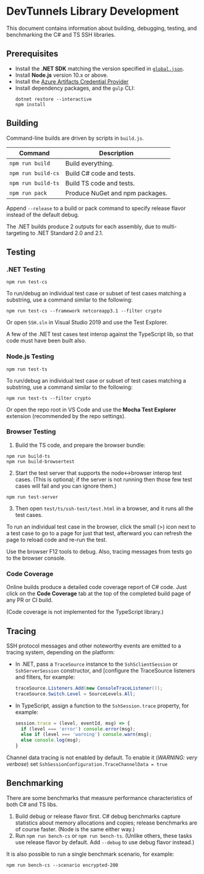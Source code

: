 # DevTunnels Library Development
This document contains information about building, debugging, testing,
and benchmarking the C# and TS SSH libraries.

## Prerequisites
 - Install the **.NET SDK** matching the version specified in
 [`global.json`](./global.json).
 - Install **Node.js** version 10.x or above.
 - Install the [Azure Artifacts Credential Provider](https://github.com/Microsoft/artifacts-credprovider)
 - Install dependency packages, and the `gulp` CLI:
   ```
   dotnet restore --interactive
   npm install
   ```

## Building
Command-line builds are driven by scripts in `build.js`.

| Command            | Description                     |
| ------------------ | ------------------------------- |
| `npm run build`    | Build everything.               |
| `npm run build-cs` | Build C# code and tests.        |
| `npm run build-ts` | Build TS code and tests.        |
| `npm run pack`     | Produce NuGet and npm packages. |

Append `--release` to a build or pack command to specify release flavor
instead of the default debug.

The .NET builds produce 2 outputs for each assembly, due to
multi-targeting to .NET Standard 2.0 and 2.1.

## Testing
### .NET Testing
```
npm run test-cs
```
To run/debug an individual test case or subset of test cases matching a
substring, use a command similar to the following:
```
npm run test-cs --framework netcoreapp3.1 --filter crypto
```
Or open `SSH.sln` in Visual Studio 2019 and use the Test Explorer.

A few of the .NET test cases test interop against the TypeScript lib,
so that code must have been built also.

### Node.js Testing
```
npm run test-ts
```
To run/debug an individual test case or subset of test cases matching a
substring, use a command similar to the following:
```
npm run test-ts --filter crypto
```
Or open the repo root in VS Code and use the **Mocha Test Explorer** extension
(recommended by the repo settings).

### Browser Testing
 1. Build the TS code, and prepare the browser bundle:
   ```
   npm run build-ts
   npm run build-browsertest
   ```
 2. Start the test server that supports the node<->browser interop test cases.
 (This is optional; if the server is not running then those few test cases will fail
 and you can ignore them.)
   ```
   npm run test-server
   ```
 3. Then open `test/ts/ssh-test/test.html` in a browser, and it runs all the
 test cases.

To run an individual test case in the browser, click the small (>) icon next to
a test case to go to a page for just that test, afterward you can refresh the page
to reload code and re-run the test.

Use the browser F12 tools to debug. Also, tracing messages from tests go to the
browser console.

### Code Coverage

Online builds produce a detailed code coverage report of C# code. Just click on the
**Code Coverage** tab at the top of the completed build page of any PR or CI build.

(Code coverage is not implemented for the TypeScript library.)

## Tracing
SSH protocol messages and other noteworthy events are emitted to a tracing
system, depending on the platform:
  - In .NET, pass a `TraceSource` instance to the `SshSclientSession` or
    `SshServerSession` constructor, and [configure the TraceSource listeners
    and filters, for example:
    ```C#
    traceSource.Listeners.Add(new ConsoleTraceListener());
    traceSource.Switch.Level = SourceLevels.All;
    ```

  - In TypeScript, assign a function to the `SshSession.trace` property, for example:
    ```TypeScript
    session.trace = (level, eventId, msg) => {
      if (level === 'error') console.error(msg);
      else if (level === 'warning') console.warn(msg);
      else console.log(msg);
    }
    ```

Channel data tracing is not enabled by default. To enable it
(_WARNING: very verbose_) set `SshSessionConfiguration.TraceChannelData = true`

## Benchmarking
There are some benchmarks that measure performance characteristics of both
C# and TS libs.
 1. Build debug or release flavor first. C# debug benchmarks capture statistics
 about memory allocations and copies; release benchmarks are of course faster.
 (Node is the same either way.)
 2. Run `npm run bench-cs` or `npm run bench-ts`. (Unlike others, these tasks use
 release flavor by default. Add `--debug` to use debug flavor instead.)

It is also possible to run a single benchmark scenario, for example:
```
npm run bench-cs --scenario encrypted-200
```
